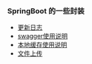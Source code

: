 ### SpringBoot 的一些封装

- [更新日志](updateLog.md)
- [swagger使用说明](framework-utils-parent/framework-utils-swagger/README.md)
- [本地缓存使用说明](cache-local-caffeine-spring-boot-starter/README.md)
- [文件上传](framework-utils-parent/framework-utils-upload/README.md)
